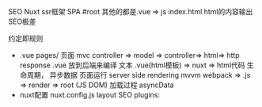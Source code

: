 SEO  Nuxt  ssr框架
SPA #root 其他的都是.vue => js
index.html html的内容输出 SEO极差 

约定即规则

- .vue pages/   页面 
  mvc    controller => model => controller=> html=> http response   .vue 放到后端来编译
  文本 .vue(html模板) => nuxt => html代码
  生命周期， 异步数据 页面运行  server  side rendering
  mvvm webpack   => .js => render => root (JS DOM)
  加载过程
  asyncData
- nuxt配置
  nuxt.config.js
  layout SEO
  plugins: 